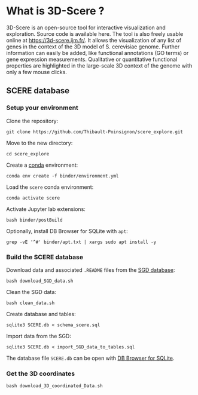 # What is 3D-Scere ?

3D-Scere is an open-source tool for interactive visualization and exploration. Source code is available here. The tool is also freely usable online at https://3d-scere.ijm.fr/. It allows the visualization of any list of genes in the context of the 3D model of S. cerevisiae genome. Further information can easily be added, like functional annotations (GO terms) or gene expression measurements. Qualitative or quantitative functional properties are highlighted in the large-scale 3D context of the genome with only a few mouse clicks.

## SCERE database

### Setup your environment

Clone the repository:
```
git clone https://github.com/Thibault-Poinsignon/scere_explore.git
```

Move to the new directory:
```
cd scere_explore
```

Create a [conda](https://docs.conda.io/en/latest/miniconda.html) environment:
```
conda env create -f binder/environment.yml
```

Load the `scere` conda environment:
```
conda activate scere
```

Activate Jupyter lab extensions:
```
bash binder/postBuild
```

Optionally, install DB Browser for SQLite with `apt`:
```
grep -vE '^#' binder/apt.txt | xargs sudo apt install -y
```



### Build the SCERE database

Download data and associated `.README` files from the [SGD database](https://www.yeastgenome.org/):
```
bash download_SGD_data.sh
```

Clean the SGD data:
```
bash clean_data.sh
```

Create database and tables:
```
sqlite3 SCERE.db < schema_scere.sql
```

Import data from the SGD:
```
sqlite3 SCERE.db < import_SGD_data_to_tables.sql
```

The database file `SCERE.db` can be open with [DB Browser for SQLite](https://sqlitebrowser.org/).

### Get the 3D coordinates

```
bash download_3D_coordinated_Data.sh
```
